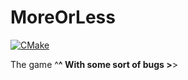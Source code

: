 # MoreOrLess
[![CMake](https://github.com/zankokun/MoreOrLess/actions/workflows/cmake.yml/badge.svg?branch=main)](https://github.com/zankokun/MoreOrLess/actions/workflows/cmake.yml)

The game ^__^
With some sort of bugs >__>
